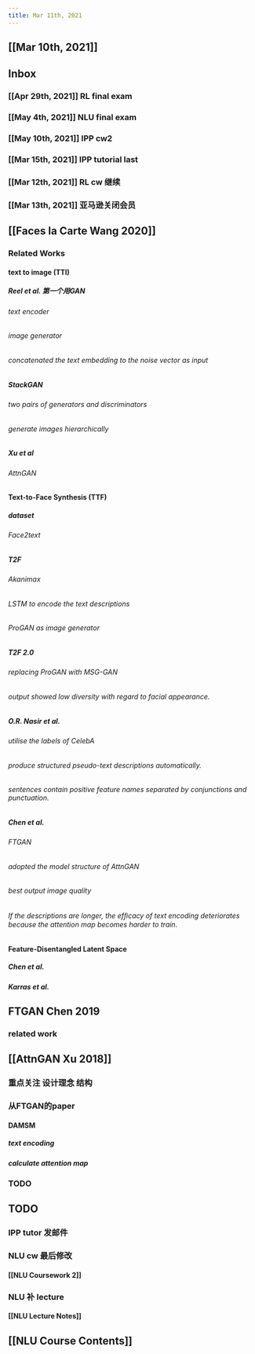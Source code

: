 ```yaml
---
title: Mar 11th, 2021
---
```


## [[Mar 10th, 2021]]
## Inbox
### [[Apr 29th, 2021]] RL final exam
### [[May 4th, 2021]] NLU final exam
### [[May 10th, 2021]] IPP cw2
### [[Mar 15th, 2021]] IPP tutorial last
### [[Mar 12th, 2021]] RL cw 继续
### [[Mar 13th, 2021]] 亚马逊关闭会员
## [[Faces la Carte Wang 2020]]
### Related Works
#### text to image (TTI)
##### Reel et al. 第一个用GAN
###### text encoder
###### image generator
###### concatenated the text embedding to the noise vector as input
##### StackGAN
###### two pairs of generators and discriminators
###### generate images hierarchically
##### Xu et al
###### AttnGAN
#### Text-to-Face Synthesis (TTF)
##### dataset
###### Face2text
##### T2F
###### Akanimax
###### LSTM to encode the text descriptions
###### ProGAN as image generator
##### T2F 2.0
###### replacing ProGAN with MSG-GAN
###### output showed low diversity with regard to facial appearance.
##### O.R. Nasir et al.
###### utilise the labels of CelebA
###### produce structured pseudo-text descriptions automatically.
###### sentences contain positive feature names separated by conjunctions and punctuation.
##### Chen et al.
###### FTGAN
###### adopted the model structure of AttnGAN
###### best output image quality
###### If the descriptions are longer, the efﬁcacy of text encoding deteriorates because the attention map becomes harder to train.
#### Feature-Disentangled Latent Space
##### Chen et al.
##### Karras et al.
## FTGAN Chen 2019
### related work
####
## [[AttnGAN Xu 2018]]
### 重点关注 设计理念 结构
### 从FTGAN的paper
#### DAMSM
##### text encoding
##### calculate attention map
### TODO
###
## TODO
### IPP tutor 发邮件
### NLU cw 最后修改
#### [[NLU Coursework 2]]
### NLU 补 lecture
#### [[NLU Lecture Notes]]
## [[NLU Course Contents]]

